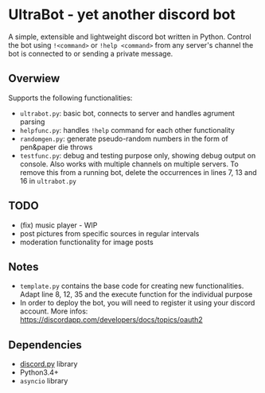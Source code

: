 # UltraBot - yet another discord bot

A simple, extensible and lightweight discord bot written in Python. Control the bot using `!<command>` or `!help <command>` from any server's channel the bot is connected to or sending a private message.


## Overwiew

Supports the following functionalities:
* `ultrabot.py`: basic bot, connects to server and handles agrument parsing
* `helpfunc.py`: handles `!help` command for each other functionality
* `randomgen.py`: generate pseudo-random numbers in the form of pen&paper die throws
* `testfunc.py`: debug and testing purpose only, showing debug output on console. Also works with multiple channels on multiple servers. To remove this from a running bot, delete the occurrences in lines 7, 13 and 16 in `ultrabot.py` 


## TODO

* (fix) music player - WIP
* post pictures from specific sources in regular intervals
* moderation functionality for image posts


## Notes

* `template.py` contains the base code for creating new functionalities. Adapt line 8, 12, 35 and the execute function for the individual purpose
* In order to deploy the bot, you will need to register it using your discord account. More infos: https://discordapp.com/developers/docs/topics/oauth2


## Dependencies

* [discord.py](https://github.com/Rapptz/discord.py) library
* Python3.4+
* `asyncio` library
